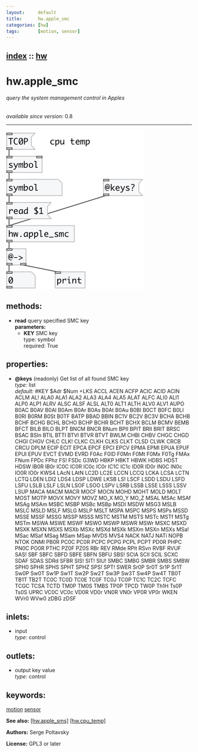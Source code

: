 ```yaml
---
layout:     default
title:      hw.apple_smc
categories: [hw]
tags:       [motion, sensor]
---
```

[index](index.html) :: [hw](category_hw.html)
---

# hw.apple_smc

###### query the system management control in Apples

*available since version:* 0.8

---




[![example](../examples/img/hw.apple_smc.jpg)](../examples/pd/hw.apple_smc.pd)





## methods:

* **read**
query specified SMC key<br>
  __parameters:__
  - **KEY** SMC key<br>
    type: symbol <br>
    required: True <br>




## properties:

* **@keys** (readonly)
Get list of all found SMC key<br>
_type:_ list<br>
_default:_ #KEY $Adr $Num +LKS ACCL ACEN ACFP ACIC ACID ACIN ACLM AL! ALA0 ALA1 ALA2 ALA3 ALA4 ALA5 ALAT ALFC ALI0 ALI1 ALP0 ALP1 ALRV ALSC ALSF ALSL ALT0 ALT1 ALTH ALV0 ALV1 AUPO B0AC B0AV B0Al B0Am B0Ar B0As B0At B0Au B0BI B0CT B0FC B0LI B0RI B0RM B0St B0TF BATP BBAD BBIN BC1V BC2V BC3V BCHA BCHB BCHF BCHG BCHL BCHO BCHP BCHR BCHT BCHX BCLM BCMV BEMB BFCT BILB BILO BLPT BNCM BNCR BNum BPII BPIT BRII BRIT BRSC BSAC BSIn BTIL BTTI BTVI BTVR BTVT BWLM CHBI CHBV CHGC CHGD CHGI CHGV CHLC CLK! CLKC CLKH CLKS CLKT CLSD CLWK CRCB CRCU DPLM ECIP ECIT EPCA EPCF EPCI EPCV EPMA EPMI EPUA EPUF EPUI EPUV EVCT EVMD EVRD F0Ac F0ID F0Mn F0Mt F0Mx F0Tg FMAx FNum FPDc FPhz FS! FSDc G3WD HBKP HBKT HBWK HDBS HDST HDSW IB0R IB0r IC0C IC0R IC0c IC0r IC1C IC1c ID0R ID0r IN0C IN0c IO0R IO0r KWS4 LAcN LAtN LC2D LC2E LCCN LCCQ LCKA LCSA LCTN LCTQ LDEN LDI2 LDS4 LDSP LDWE LKSB LS! LSCF LSDD LSDU LSFD LSFU LSLB LSLF LSLN LSOF LSOO LSPV LSRB LSSB LSSE LSSS LSSV LSUP MACA MACM MACR MOCF MOCN MOHD MOHT MOLD MOLT MOST MOTP MOVX MOVY MOVZ MO_X MO_Y MO_Z MSAL MSAc MSAf MSAg MSAm MSBC MSBP MSBc MSBp MSDI MSDW MSG3 MSLB MSLC MSLD MSLF MSLG MSLP MSLT MSPA MSPC MSPS MSPs MSSD MSSE MSSF MSSG MSSP MSSS MSTC MSTM MSTS MSTc MSTf MSTg MSTm MSWA MSWE MSWF MSWO MSWP MSWR MSWr MSXC MSXD MSXK MSXN MSXS MSXb MSXc MSXd MSXk MSXm MSXn MSXs MSa! MSac MSaf MSag MSam MSap MVDS MVS4 NACK NATJ NATi NOPB NTOK ONMI PB0R PC0C PC0R PCPC PCPG PCPL PCPT PD0R PHPC PN0C PO0R PTHC PZ0F PZ0S RBr REV RMde RPlt RSvn RVBF RVUF SAS! SBF SBFC SBFD SBFE SBFN SBFU SBS! SCIA SCII SCIL SCXC SDAF SDAS SDRd SFBR SIS! SIT! SIU! SMBC SMBG SMBR SMBS SMBW SPH0 SPHR SPHS SPHT SPHZ SPS! SPT! SWER Sr0P Sr0T Sr1P Sr1T Sw0P Sw0T Sw1P Sw1T Sw2P Sw2T Sw3P Sw3T Sw4P Sw4T TB0T TB1T TB2T TC0C TC0D TC0E TC0F TC0J TC0P TC1C TC2C TCFC TCGC TCSA TCTD TM0P TM0S TMBS TP0P TPCD TW0P Th1H Ts0P Ts0S UPRC VC0C VC0c VD0R VD0r VN0R VN0r VP0R VP0r WKEN WVr0 WVw0 zDBG zDSF<br>



## inlets:

* input<br>
_type:_ control



## outlets:

* output key value<br>
_type:_ control



## keywords:

[motion](keywords/motion.html)
[sensor](keywords/sensor.html)



**See also:**
[\[hw.apple_sms\]](hw.apple_sms.html)
[\[hw.cpu_temp\]](hw.cpu_temp.html)




**Authors:** Serge Poltavsky




**License:** GPL3 or later






